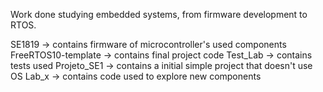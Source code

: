 Work done studying embedded systems, from firmware development to RTOS.

SE1819 -> contains firmware of microcontroller's used components
FreeRTOS10-template -> contains final project code
Test_Lab -> contains tests used
Projeto_SE1 -> contains a initial simple project that doesn't use OS
Lab_x -> contains code used to explore new components
